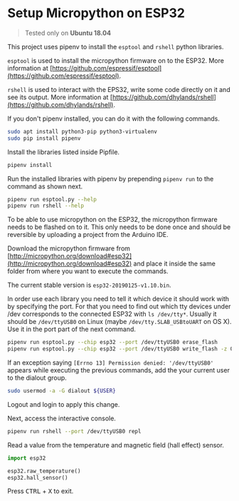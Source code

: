 # Setup Micropython on ESP32

> Tested only on **Ubuntu 18.04**

This project uses pipenv to install the `esptool` and `rshell` python libraries.

`esptool` is used to install the micropython firmware on to the ESP32.
More information at [https://github.com/espressif/esptool](https://github.com/espressif/esptool).

`rshell` is used to interact with the EPS32,
write some code directly on it and see its output.
More information at [https://github.com/dhylands/rshell](https://github.com/dhylands/rshell).

If you don't pipenv installed, you can do it with the following commands.

```bash
sudo apt install python3-pip python3-virtualenv
sudo pip install pipenv
```

Install the libraries listed inside Pipfile.

```bash
pipenv install
```

Run the installed libraries with pipenv by prepending `pipenv run` 
to the command as shown next.

```bash
pipenv run esptool.py --help
pipenv run rshell --help
```

To be able to use micropython on the ESP32, the micropython firmware
needs to be flashed on to it. This only needs to be done once
and should be reversible by uploading a project from the Arduino IDE.

Download the micropython firmware from
[http://micropython.org/download#esp32](http://micropython.org/download#esp32)
and place it inside the same folder from where you want to execute the commands.

The current stable version is `esp32-20190125-v1.10.bin`.

In order use each library you need to tell it
which device it should work with by specifying the port.
For that you need to find out which tty devices under /dev
corresponds to the connected ESP32 with `ls /dev/tty*`.
Usually it should be `/dev/ttyUSB0` on Linux 
(maybe `/dev/tty.SLAB_USBtoUART` on OS X). 
Use it in the port part of the next command.

```bash
pipenv run esptool.py --chip esp32 --port /dev/ttyUSB0 erase_flash
pipenv run esptool.py --chip esp32 --port /dev/ttyUSB0 write_flash -z 0x1000 esp32-20190125-v1.10.bin
```

If an exception saying `[Errno 13] Permission denied: '/dev/ttyUSB0'`
appears while executing the previous commands,
add the your current user to the dialout group.

```bash
sudo usermod -a -G dialout ${USER}
```

Logout and login to apply this change.

Next, access the interactive console.

```bash
pipenv run rshell --port /dev/ttyUSB0 repl
```

Read a value from the temperature and magnetic field (hall effect) sensor.

```python
import esp32

esp32.raw_temperature()
esp32.hall_sensor()
```

Press <kbd>CTRL</kbd> + <kbd>X</kbd> to exit.
